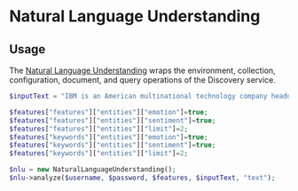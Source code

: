 # Natural Language Understanding


## Usage
The [Natural Language Understanding][natural-language-understanding] wraps the environment, collection, configuration, document, and query operations of the Discovery service.

```php
$inputText = "IBM is an American multinational technology company headquartered in Armonk, New York, United States.";

$features["features"]["entities"]["emotion"]=true;
$features["features"]["entities"]["sentiment"]=true;
$features["features"]["entities"]["limit"]=2;
$features["keywords"]["entities"]["emotion"]=true;
$features["keywords"]["entities"]["sentiment"]=true;
$features["keywords"]["entities"]["limit"]=2;

$nlu = new NaturalLanguageUnderstanding();
$nlu->analyze($username, $password, $features, $inputText, "text");
```

[natural-language-understanding]: http://www.ibm.com/watson/developercloud/doc/natural-language-understanding/